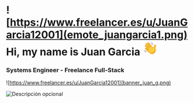 # ![https://www.freelancer.es/u/JuanGarcia12001](emote_juangarcia1.png) Hi, my name is Juan Garcia <img src="hello.gif" width="40">

### Systems Engineer - Freelance Full-Stack

![https://www.freelancer.es/u/JuanGarcia12001](banner_juan_g.png)

![Descripción opcional](https://user-images.githubusercontent.com/73097560/115834477-dbab4500-a447-11eb-908a-139a6edaec5c.gif)
